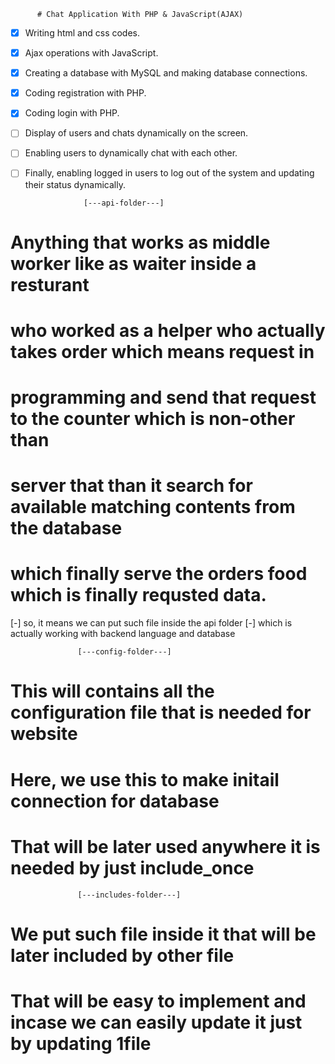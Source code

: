           # Chat Application With PHP & JavaScript(AJAX)

- [x] Writing html and css codes.
- [x] Ajax operations with JavaScript.
- [x] Creating a database with MySQL and making database connections.
- [x] Coding registration with PHP.
- [x] Coding login with PHP.
- [ ] Display of users and chats dynamically on the screen.
- [ ] Enabling users to dynamically chat with each other.
- [ ] Finally, enabling logged in users to log out of the system and updating their status dynamically.



          
                   [---api-folder---]

# Anything that works as middle worker like as waiter inside a resturant
# who worked as a helper who actually takes order which means request in 
# programming and send that request to the counter which is non-other than
# server that than it search for available matching contents from the database 
# which finally serve the orders food which is finally requsted data.

[-] so, it means we can put such file inside the api folder
[-] which is actually working with backend language and database

                   [---config-folder---]

# This will contains all the configuration file that is needed for website
# Here, we use this to make initail connection for database 
# That will be later used anywhere it is needed by just include_once



                   [---includes-folder---]

# We put such file inside it that will be later included by other file
# That will be easy to implement and incase we can easily update it just by updating 1file

































































